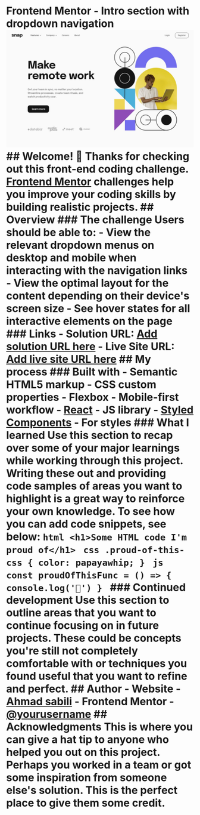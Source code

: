 # Frontend Mentor - Intro section with dropdown navigation ![Design preview for the Intro section with dropdown navigation coding challenge](./src/assets/intro-section-with-dropdown-navigation-main/design/desktop-design.jpg) ## Welcome! 👋 Thanks for checking out this front-end coding challenge. [Frontend Mentor](https://www.frontendmentor.io) challenges help you improve your coding skills by building realistic projects. ## Overview ### The challenge Users should be able to: - View the relevant dropdown menus on desktop and mobile when interacting with the navigation links - View the optimal layout for the content depending on their device's screen size - See hover states for all interactive elements on the page ### Links - Solution URL: [Add solution URL here](https://your-solution-url.com) - Live Site URL: [Add live site URL here](https://your-live-site-url.com) ## My process ### Built with - Semantic HTML5 markup - CSS custom properties - Flexbox - Mobile-first workflow - [React](https://reactjs.org/) - JS library - [Styled Components](https://styled-components.com/) - For styles ### What I learned Use this section to recap over some of your major learnings while working through this project. Writing these out and providing code samples of areas you want to highlight is a great way to reinforce your own knowledge. To see how you can add code snippets, see below: ```html <h1>Some HTML code I'm proud of</h1> ``` ```css .proud-of-this-css { color: papayawhip; } ``` ```js const proudOfThisFunc = () => { console.log('🎉') } ``` ### Continued development Use this section to outline areas that you want to continue focusing on in future projects. These could be concepts you're still not completely comfortable with or techniques you found useful that you want to refine and perfect. ## Author - Website - [Ahmad sabili](https://ahmadsabili0081.github.io/MyProfileSite/) - Frontend Mentor - [@yourusername](https://www.frontendmentor.io/profile/yourusername) ## Acknowledgments This is where you can give a hat tip to anyone who helped you out on this project. Perhaps you worked in a team or got some inspiration from someone else's solution. This is the perfect place to give them some credit.
